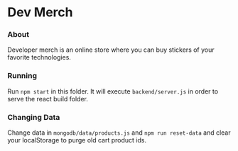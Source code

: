 # Dev Merch
### About
Developer merch is an online store where you can buy stickers of your favorite technologies.


### Running
Run `npm start` in this folder. It will execute `backend/server.js` in order to serve the react build folder.


### Changing Data
Change data in `mongodb/data/products.js` and `npm run reset-data` and clear your localStorage to purge old cart product ids.
